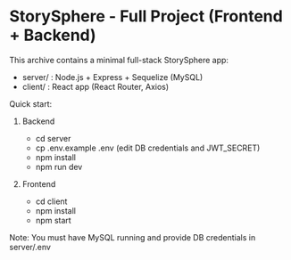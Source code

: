 # StorySphere - Full Project (Frontend + Backend)

This archive contains a minimal full-stack StorySphere app:
- server/ : Node.js + Express + Sequelize (MySQL)
- client/ : React app (React Router, Axios)

Quick start:

1. Backend
   - cd server
   - cp .env.example .env   (edit DB credentials and JWT_SECRET)
   - npm install
   - npm run dev

2. Frontend
   - cd client
   - npm install
   - npm start

Note: You must have MySQL running and provide DB credentials in server/.env
